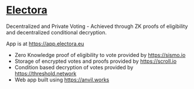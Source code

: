 # [Electora](https://electora.eu)

Decentralized and Private Voting - Achieved through ZK proofs of eligibility and decentralized conditional decryption.

App is at https://app.electora.eu

* Zero Knowledge proof of eligibility to vote provided by https://sismo.io
* Storage of encrypted votes and proofs provided by https://scroll.io
* Condition based decryption of votes provided by https://threshold.network
* Web app built using https://anvil.works
